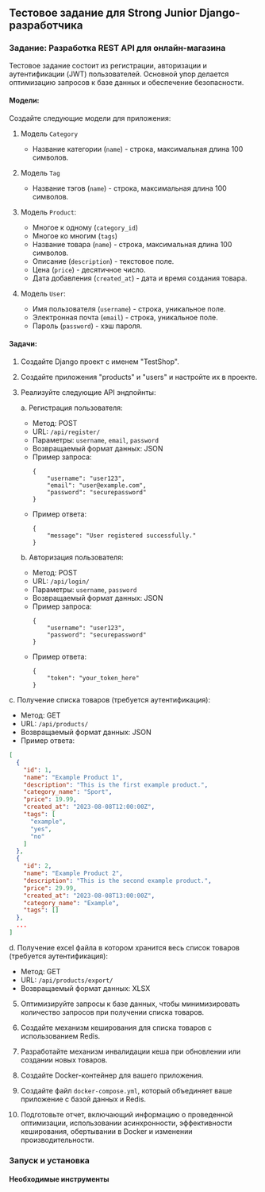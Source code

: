 ## Тестовое задание для Strong Junior Django-разработчика

### Задание: Разработка REST API для онлайн-магазина

Тестовое задание состоит из регистрации, авторизации и аутентификации (JWT) пользователей. Основной упор делается
оптимизацию запросов к базе данных и обеспечение безопасности.

#### Модели:

Создайте следующие модели для приложения:

1. Модель `Category`
    - Название категории (`name`) - строка, максимальная длина 100 символов.

2. Модель `Tag`
    - Название тэгов (`name`) - строка, максимальная длина 100 символов.

3. Модель `Product`:
    - Многое к одному (`category_id`)
    - Многое ко многим (`tags`)
    - Название товара (`name`) - строка, максимальная длина 100 символов.
    - Описание (`description`) - текстовое поле.
    - Цена (`price`) - десятичное число.
    - Дата добавления (`created_at`) - дата и время создания товара.

4. Модель `User`:
    - Имя пользователя (`username`) - строка, уникальное поле.
    - Электронная почта (`email`) - строка, уникальное поле.
    - Пароль (`password`) - хэш пароля.

#### Задачи:

1. Создайте Django проект с именем "TestShop".

2. Создайте приложения "products" и "users" и настройте их в проекте.

3. Реализуйте следующие API эндпойнты:

   a. Регистрация пользователя:
    - Метод: POST
    - URL: `/api/register/`
    - Параметры: `username`, `email`, `password`
    - Возвращаемый формат данных: JSON
    - Пример запроса:
      ```
      {
          "username": "user123",
          "email": "user@example.com",
          "password": "securepassword"
      }
      ```
    - Пример ответа:
      ```
      {
          "message": "User registered successfully."
      }
      ```

   b. Авторизация пользователя:
    - Метод: POST
    - URL: `/api/login/`
    - Параметры: `username`, `password`
    - Возвращаемый формат данных: JSON
    - Пример запроса:
      ```
      {
          "username": "user123",
          "password": "securepassword"
      }
      ```
    - Пример ответа:
      ```
      {
          "token": "your_token_here"
      }
      ```

c. Получение списка товаров (требуется аутентификация):

- Метод: GET
- URL: `/api/products/`
- Возвращаемый формат данных: JSON
- Пример ответа:

```json
[
  {
    "id": 1,
    "name": "Example Product 1",
    "description": "This is the first example product.",
    "category_name": "Sport",
    "price": 19.99,
    "created_at": "2023-08-08T12:00:00Z",
    "tags": [
      "example",
      "yes",
      "no"
    ]
  },
  {
    "id": 2,
    "name": "Example Product 2",
    "description": "This is the second example product.",
    "price": 29.99,
    "created_at": "2023-08-08T13:00:00Z",
    "category_name": "Example",
    "tags": []
  },
  ...
]
```

d. Получение excel файла в котором хранится весь список товаров (требуется аутентификация):

- Метод: GET
- URL: `/api/products/export/`
- Возвращаемый формат данных: XLSX

5. Оптимизируйте запросы к базе данных, чтобы минимизировать количество запросов при получении списка товаров.

6. Создайте механизм кеширования для списка товаров с использованием Redis.

7. Разработайте механизм инвалидации кеша при обновлении или создании новых товаров.

8. Создайте Docker-контейнер для вашего приложения.

9. Создайте файл `docker-compose.yml`, который объединяет ваше приложение с базой данных и Redis.

10. Подготовьте отчет, включающий информацию о проведенной оптимизации, использовании асинхронности, эффективности
    кеширования, обертывании в Docker и изменении производительности.



### Запуск и установка

#### Необходимые инструменты

